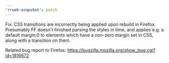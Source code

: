 ```yaml
---
'rrweb-snapshot': patch
---
```


Fix: CSS transitions are incorrectly being applied upon rebuild in Firefox. Presumably FF doesn't finished parsing the styles in time, and applies e.g. a default margin:0 to elements which have a non-zero margin set in CSS, along with a transition on them.

Related bug report to Firefox: https://bugzilla.mozilla.org/show_bug.cgi?id=1816672​
